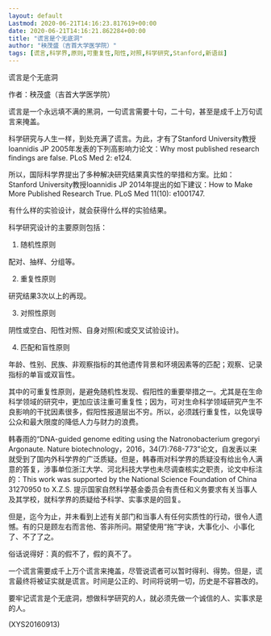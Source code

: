 ```yaml
---
layout: default
Lastmod: 2020-06-21T14:16:23.817619+00:00
date: 2020-06-21T14:16:21.862284+00:00
title: "谎言是个无底洞"
author: "秧茂盛（吉首大学医学院）"
tags: [谎言,科学界,原则,可重复性,阳性,对照,科学研究,Stanford,新语丝]
---
```


谎言是个无底洞

作者：秧茂盛（吉首大学医学院）

谎言是一个永远填不满的黑洞，一句谎言需要十句，二十句，甚至是成千上万句谎言来掩盖。

科学研究与人生一样，到处充满了谎言。为此，才有了Stanford University教授Ioannidis JP 2005年发表的下列高影响力论文：Why most published research findings are false. PLoS Med 2: e124.

所以，国际科学界提出了多种解决研究结果真实性的举措和方案。比如：Stanford University教授Ioannidis JP 2014年提出的如下建议：How to Make More Published Research True. PLoS Med 11(10): e1001747.

有什么样的实验设计，就会获得什么样的实验结果。

科学研究设计的主要原则包括：

1.    随机性原则

配对、抽样、分组等。

2.    重复性原则

研究结果3次以上的再现。

3.    对照性原则

阴性或空白、阳性对照、自身对照(和或交叉试验设计)。

4.    匹配和盲性原则

年龄、性别、民族、非观察指标的其他遗传背景和环境因素等的匹配；观察、记录指标的单盲或双盲性。

其中的可重复性原则，是避免随机性发现、假阳性的重要举措之一。尤其是在生命科学领域的研究中，更加应该注重可重复性；因为，可对生命科学领域研究产生不良影响的干扰因素很多，假阳性报道层出不穷。所以，必须践行重复性，以免误导公众和最大限度的降低人力与财力的浪费。

韩春雨的“DNA-guided genome editing using the Natronobacterium gregoryi Argonaute. Nature biotechnology，2016，34(7):768-773”论文，自发表以来就受到了国内外科学界的广泛质疑。但是，韩春雨对科学界的质疑没有给出令人满意的答复，涉事单位浙江大学、河北科技大学也未尽调查核实之职责，论文中标注的：This work was supported by the National Science Foundation of China 31270950 to X.Z.S. 提示国家自然科学基金委员会有责任和义务要求有关当事人及其学校，就科学界的质疑给予科学、实事求是的回复。

但是，迄今为止，并未看到上述有关部门和当事人有任何实质性的行动，很令人遗憾。有的只是顾左右而言他、答非所问。期望使用“拖”字诀，大事化小、小事化了、不了了之。

俗话说得好：真的假不了，假的真不了。

一个谎言需要成千上万个谎言来掩盖，尽管说谎者可以暂时得利、得势。但是，谎言最终将被证实就是谎言。时间是公正的、时间将说明一切，历史是不容篡改的。

要牢记谎言是个无底洞，想做科学研究的人，就必须先做一个诚信的人、实事求是的人。

(XYS20160913)

